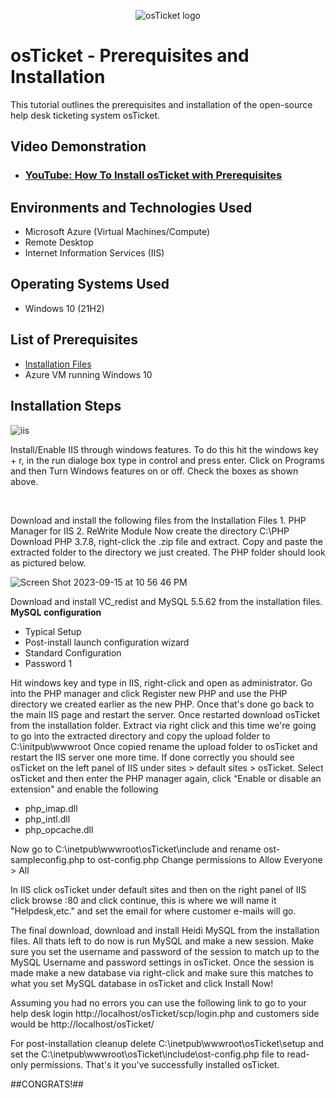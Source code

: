 <p align="center">
<img src="https://i.imgur.com/Clzj7Xs.png" alt="osTicket logo"/>
</p>

<h1>osTicket - Prerequisites and Installation</h1>
This tutorial outlines the prerequisites and installation of the open-source help desk ticketing system osTicket.<br />


<h2>Video Demonstration</h2>

- ### [YouTube: How To Install osTicket with Prerequisites](https://www.youtube.com)

<h2>Environments and Technologies Used</h2>

- Microsoft Azure (Virtual Machines/Compute)
- Remote Desktop
- Internet Information Services (IIS)

<h2>Operating Systems Used </h2>

- Windows 10</b> (21H2)

<h2>List of Prerequisites</h2>

- [Installation Files](https://drive.google.com/drive/u/1/folders/1APMfNyfNzcxZC6EzdaNfdZsUwxWYChf6)
- Azure VM running Windows 10

<h2>Installation Steps</h2>


![iis](https://github.com/NickAumer/osticket-prereqs/assets/145170622/6f7a9814-52ea-4fd8-a32c-c78de9775d58)


<p>
Install/Enable IIS through windows features. To do this hit the windows key + r, in the run dialoge box type in control and press enter. Click on Programs and then Turn Windows features on or off. Check the boxes as shown above.
</p>
<br />

<p>
Download and install the following files from the Installation Files
1. PHP Manager for IIS
2. ReWrite Module
Now create the directory C:\PHP
Download PHP 3.7.8, right-click the .zip file and extract. Copy and paste the extracted folder to the directory we just created. The PHP folder should look as pictured below.

![Screen Shot 2023-09-15 at 10 56 46 PM](https://github.com/NickAumer/osticket-prereqs/assets/145170622/f03707f4-4b1d-4e28-bb99-08a527587ab9)


Download and install VC_redist and MySQL 5.5.62 from the installation files. 
**MySQL configuration**
- Typical Setup
- Post-install launch configuration wizard
- Standard Configuration
- Password 1

 Hit windows key and type in IIS, right-click and open as administrator. Go into the PHP manager and click Register new PHP and use the PHP directory we created earlier as the new PHP. Once that's done go back to the main IIS page and restart the server. Once restarted download osTicket from the installation folder. Extract via right click and this time we're going to go into the extracted directory and copy the upload folder to C:\initpub\wwwroot
 Once copied rename the upload folder to osTicket and restart the IIS server one more time. If done correctly you should see osTicket on the left panel of IIS under sites > default sites > osTicket. Select osTicket and then enter the PHP manager again, click “Enable or disable an extension" and enable the following 
 - php_imap.dll
 - php_intl.dll
 - php_opcache.dll

Now go to C:\inetpub\wwwroot\osTicket\include and rename ost-sampleconfig.php to ost-config.php
Change permissions to Allow Everyone > All


In IIS click osTicket under default sites and then on the right panel of IIS click browse :80 and click continue, this is where we will name it "Helpdesk,etc." and set the email for where customer e-mails will go.

The final download, download and install Heidi MySQL from the installation files. All thats left to do now is run MySQL and make a new session. Make sure you set the username and password of the session to match up to the MySQL Username and password settings in osTicket. Once the session is made make a new database via right-click and make sure this matches to what you set MySQL database in osTicket and click Install Now!

Assuming you had no errors you can use the following link to go to your help desk login http://localhost/osTicket/scp/login.php
and customers side would be http://localhost/osTicket/

For post-installation cleanup delete C:\inetpub\wwwroot\osTicket\setup
and set the C:\inetpub\wwwroot\osTicket\include\ost-config.php file to read-only permissions. That's it you've successfully installed osTicket.

##CONGRATS!##
 
</p>
<br />
